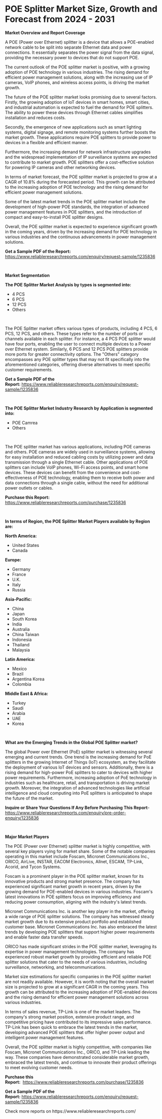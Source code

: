 <p><h1>POE Splitter Market Size, Growth and Forecast from 2024 - 2031</h1></p><p><strong>Market Overview and Report Coverage</strong></p>
<p><p>A POE (Power over Ethernet) splitter is a device that allows a POE-enabled network cable to be split into separate Ethernet data and power connections. It essentially separates the power signal from the data signal, providing the necessary power to devices that do not support POE.</p><p>The current outlook of the POE splitter market is positive, with a growing adoption of POE technology in various industries. The rising demand for efficient power management solutions, along with the increasing use of IP cameras, VoIP phones, and wireless access points, is driving the market growth.</p><p>The future of the POE splitter market looks promising due to several factors. Firstly, the growing adoption of IoT devices in smart homes, smart cities, and industrial automation is expected to fuel the demand for POE splitters. The ability to power these devices through Ethernet cables simplifies installation and reduces costs.</p><p>Secondly, the emergence of new applications such as smart lighting systems, digital signage, and remote monitoring systems further boosts the market growth. These applications require POE splitters to provide power to devices in a flexible and efficient manner.</p><p>Furthermore, the increasing demand for network infrastructure upgrades and the widespread implementation of IP surveillance systems are expected to contribute to market growth. POE splitters offer a cost-effective solution for powering IP cameras and other networking devices.</p><p>In terms of market forecast, the POE splitter market is projected to grow at a CAGR of 10.8% during the forecasted period. This growth can be attributed to the increasing adoption of POE technology and the rising demand for efficient power management solutions.</p><p>Some of the latest market trends in the POE splitter market include the development of high-power POE standards, the integration of advanced power management features in POE splitters, and the introduction of compact and easy-to-install POE splitter designs.</p><p>Overall, the POE splitter market is expected to experience significant growth in the coming years, driven by the increasing demand for POE technology in various industries and the continuous advancements in power management solutions.</p></p>
<p><strong>Get a Sample PDF of the Report:</strong> <a href="https://www.reliableresearchreports.com/enquiry/request-sample/1235836">https://www.reliableresearchreports.com/enquiry/request-sample/1235836</a></p>
<p>&nbsp;</p>
<p><strong>Market Segmentation</strong></p>
<p><strong>The POE Splitter Market Analysis by types is segmented into:</strong></p>
<p><ul><li>4 PCS</li><li>6 PCS</li><li>12 PCS</li><li>Others</li></ul></p>
<p>&nbsp;</p>
<p><p>The POE Splitter market offers various types of products, including 4 PCS, 6 PCS, 12 PCS, and others. These types refer to the number of ports or channels available in each splitter. For instance, a 4 PCS POE splitter would have four ports, enabling the user to connect multiple devices to a Power over Ethernet system. Similarly, 6 PCS and 12 PCS POE splitters provide more ports for greater connectivity options. The "Others" category encompasses any POE splitter types that may not fit specifically into the aforementioned categories, offering diverse alternatives to meet specific customer requirements.</p></p>
<p><strong>Get a Sample PDF of the Report:</strong>&nbsp;<a href="https://www.reliableresearchreports.com/enquiry/request-sample/1235836">https://www.reliableresearchreports.com/enquiry/request-sample/1235836</a></p>
<p>&nbsp;</p>
<p><strong>The POE Splitter Market Industry Research by Application is segmented into:</strong></p>
<p><ul><li>POE Camrea</li><li>Others</li></ul></p>
<p>&nbsp;</p>
<p><p>The POE splitter market has various applications, including POE cameras and others. POE cameras are widely used in surveillance systems, allowing for easy installation and reduced cabling costs by utilizing power and data transmission through a single Ethernet cable. Other applications of POE splitters can include VoIP phones, Wi-Fi access points, and smart home devices. These devices can benefit from the convenience and cost-effectiveness of POE technology, enabling them to receive both power and data connections through a single cable, without the need for additional power outlets or cables.</p></p>
<p><strong>Purchase this Report:</strong>&nbsp; <a href="https://www.reliableresearchreports.com/purchase/1235836">https://www.reliableresearchreports.com/purchase/1235836</a></p>
<p>&nbsp;</p>
<p><strong>In terms of Region, the POE Splitter Market Players available by Region are:</strong></p>
<p>
    <p> <strong> North America: </strong>
        <ul>
            <li>United States</li>
            <li>Canada</li>
        </ul>
        </p> 
    <p> <strong> Europe: </strong>
        <ul>
            <li>Germany</li>
            <li>France</li>
            <li>U.K.</li>
            <li>Italy</li>
            <li>Russia</li>
        </ul>
        </p> 
    <p> <strong> Asia-Pacific: </strong>
        <ul>
            <li>China</li>
            <li>Japan</li>
            <li>South Korea</li>
            <li>India</li>
            <li>Australia</li>
            <li>China Taiwan</li>
            <li>Indonesia</li>
            <li>Thailand</li>
            <li>Malaysia</li>
        </ul>
        </p> 
    <p> <strong> Latin America: </strong>
        <ul>
            <li>Mexico</li>
            <li>Brazil</li>
            <li>Argentina Korea</li>
            <li>Colombia</li>
        </ul>
        </p> 
    <p> <strong> Middle East & Africa: </strong>
        <ul>
            <li>Turkey</li>
            <li>Saudi</li>
            <li>Arabia</li>
            <li>UAE</li>
            <li>Korea</li>
        </ul>
    </p>
    </p>
<p>&nbsp;</p>
<p><strong>What are the Emerging Trends in the Global POE Splitter market?</strong></p>
<p><p>The global Power over Ethernet (PoE) splitter market is witnessing several emerging and current trends. One trend is the increasing demand for PoE splitters in the growing Internet of Things (IoT) ecosystem, as they facilitate the deployment of various IoT devices and sensors. Additionally, there is a rising demand for high-power PoE splitters to cater to devices with higher power requirements. Furthermore, increasing adoption of PoE technology in industries such as healthcare, retail, and transportation is driving market growth. Moreover, the integration of advanced technologies like artificial intelligence and cloud computing into PoE splitters is anticipated to shape the future of the market.</p></p>
<p><strong>Inquire or Share Your Questions If Any Before Purchasing This Report</strong>- <a href="https://www.reliableresearchreports.com/enquiry/pre-order-enquiry/1235836">https://www.reliableresearchreports.com/enquiry/pre-order-enquiry/1235836</a></p>
<p>&nbsp;</p>
<p><strong>Major Market Players</strong></p>
<p><p>The POE (Power over Ethernet) splitter market is highly competitive, with several key players vying for market share. Some of the notable companies operating in this market include Foscam, Micronet Communications Inc., ORICO, AirLive, INSTAR, EACOM Electronics, Allnet, ESCAM, TP-Link, Acorid, and Tycon Systems.</p><p>Foscam is a prominent player in the POE splitter market, known for its innovative products and strong market presence. The company has experienced significant market growth in recent years, driven by the growing demand for POE-enabled devices in various industries. Foscam's latest innovations in POE splitters focus on improving efficiency and reducing power consumption, aligning with the industry's latest trends.</p><p>Micronet Communications Inc. is another key player in the market, offering a wide range of POE splitter solutions. The company has witnessed steady market growth due to its extensive product portfolio and established customer base. Micronet Communications Inc. has also embraced the latest trends by developing POE splitters that support higher power requirements and enable faster data transfer speeds.</p><p>ORICO has made significant strides in the POE splitter market, leveraging its expertise in power management technologies. The company has experienced robust market growth by providing efficient and reliable POE splitter solutions that cater to the needs of various industries, including surveillance, networking, and telecommunications.</p><p>Market size estimations for specific companies in the POE splitter market are not readily available. However, it is worth noting that the overall market size is projected to grow at a significant CAGR in the coming years. This growth can be attributed to the increasing adoption of POE-enabled devices and the rising demand for efficient power management solutions across various industries.</p><p>In terms of sales revenue, TP-Link is one of the market leaders. The company's strong market position, extensive product range, and competitive pricing have contributed to its impressive sales performance. TP-Link has been quick to embrace the latest trends in the market, developing advanced POE splitters that offer higher power output and intelligent power management features.</p><p>Overall, the POE splitter market is highly competitive, with companies like Foscam, Micronet Communications Inc., ORICO, and TP-Link leading the way. These companies have demonstrated considerable market growth, embraced the latest trends, and continue to innovate their product offerings to meet evolving customer needs.</p></p>
<p><strong>Purchase this Report:</strong>&nbsp;&nbsp;<a href="https://www.reliableresearchreports.com/purchase/1235836">https://www.reliableresearchreports.com/purchase/1235836</a></p>
<p></p>
<p><strong>Get a Sample PDF of the Report:</strong>&nbsp;<a href="https://www.reliableresearchreports.com/enquiry/request-sample/1235836">https://www.reliableresearchreports.com/enquiry/request-sample/1235836</a></p>
<p>Check more reports on https://www.reliableresearchreports.com/</p>